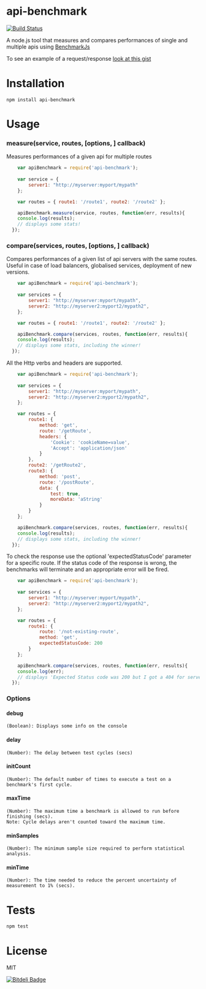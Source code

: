 api-benchmark
=============
[![Build Status](https://secure.travis-ci.org/matteofigus/api-benchmark.png?branch=master)](http://travis-ci.org/matteofigus/api-benchmark)

A node.js tool that measures and compares performances of single and multiple apis using [BenchmarkJs](http://benchmarkjs.com/)

To see an example of a request/response [look at this gist](https://gist.github.com/matteofigus/6651234)

# Installation

	npm install api-benchmark

# Usage

### measure(service, routes, [options, ] callback)

Measures performances of a given api for multiple routes

```js
	var apiBenchmark = require('api-benchmark');
	
	var service = { 
		server1: "http://myserver:myport/mypath"
	};

	var routes = { route1: '/route1', route2: '/route2' };

	apiBenchmark.measure(service, routes, function(err, results){
    console.log(results);
    // displays some stats!
  });
```

### compare(services, routes, [options, ] callback)

Compares performances of a given list of api servers with the same routes. Useful in case of load balancers, globalised services, deployment of new versions.

```js
	var apiBenchmark = require('api-benchmark');
	
	var services = { 
		server1: "http://myserver:myport/mypath",
		server2: "http://myserver2:myport2/mypath2",
	};

	var routes = { route1: '/route1', route2: '/route2' };

	apiBenchmark.compare(services, routes, function(err, results){
    console.log(results);
    // displays some stats, including the winner!
  });
```

All the Http verbs and headers are supported.

```js
	var apiBenchmark = require('api-benchmark');
	
	var services = { 
		server1: "http://myserver:myport/mypath",
		server2: "http://myserver2:myport2/mypath2",
	};

	var routes = { 
		route1: {
			method: 'get',
			route: '/getRoute',
			headers: {
		        'Cookie': 'cookieName=value',
		        'Accept': 'application/json'
			}
		},
		route2: '/getRoute2',
		route3: { 
			method: 'post', 
			route: '/postRoute', 
			data: { 
				test: true, 
				moreData: 'aString' 
			}
		}
	};

	apiBenchmark.compare(services, routes, function(err, results){
    console.log(results);
    // displays some stats, including the winner!
  });
```

To check the response use the optional 'expectedStatusCode' parameter for a specific route. If the status code of the response is wrong, the benchmarks will terminate and an appropriate error will be fired.

```js	
	var apiBenchmark = require('api-benchmark');
	
	var services = { 
		server1: "http://myserver:myport/mypath",
		server2: "http://myserver2:myport2/mypath2",
	};

	var routes = {
		route1: {
			route: '/not-existing-route',
			method: 'get',
			expectedStatusCode: 200
		}
	};

	apiBenchmark.compare(services, routes, function(err, results){
    console.log(err);
    // displays 'Expected Status code was 200 but I got a 404 for server1/route1'
  });
```

### Options

#### debug
	(Boolean): Displays some info on the console

#### delay
	(Number): The delay between test cycles (secs)

#### initCount
	(Number): The default number of times to execute a test on a benchmark's first cycle.

#### maxTime
	(Number): The maximum time a benchmark is allowed to run before finishing (secs).
	Note: Cycle delays aren't counted toward the maximum time.

#### minSamples
	(Number): The minimum sample size required to perform statistical analysis.

#### minTime
	(Number): The time needed to reduce the percent uncertainty of measurement to 1% (secs).

# Tests

	npm test

# License

MIT

[![Bitdeli Badge](https://d2weczhvl823v0.cloudfront.net/matteofigus/api-benchmark/trend.png)](https://bitdeli.com/free "Bitdeli Badge")
